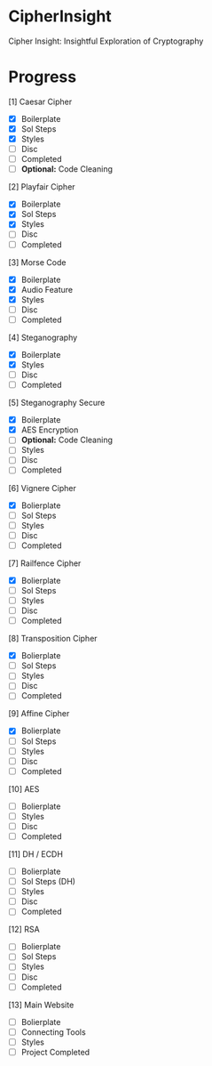# CipherInsight
Cipher Insight: Insightful Exploration of Cryptography

# Progress

[1] Caesar Cipher
- [x] Boilerplate
- [x] Sol Steps
- [x] Styles
- [ ] Disc
- [ ] Completed
- [ ] **Optional:** Code Cleaning

[2] Playfair Cipher
- [x] Boilerplate
- [x] Sol Steps
- [x] Styles
- [ ] Disc
- [ ] Completed
  
[3] Morse Code
- [x] Boilerplate
- [x] Audio Feature
- [x] Styles
- [ ] Disc
- [ ] Completed

[4] Steganography
- [x] Boilerplate
- [x] Styles
- [ ] Disc
- [ ] Completed

[5] Steganography Secure
- [x] Boilerplate
- [x] AES Encryption 
- [ ] **Optional:** Code Cleaning
- [ ] Styles
- [ ] Disc
- [ ] Completed

[6] Vignere Cipher
- [x] Bolierplate
- [ ] Sol Steps
- [ ] Styles
- [ ] Disc
- [ ] Completed

[7] Railfence Cipher
- [x] Bolierplate
- [ ] Sol Steps
- [ ] Styles
- [ ] Disc
- [ ] Completed

[8] Transposition Cipher
- [x] Bolierplate
- [ ] Sol Steps
- [ ] Styles
- [ ] Disc
- [ ] Completed

[9] Affine Cipher
- [x] Bolierplate
- [ ] Sol Steps
- [ ] Styles
- [ ] Disc
- [ ] Completed

[10] AES
- [ ] Bolierplate
- [ ] Styles
- [ ] Disc
- [ ] Completed

[11] DH / ECDH
- [ ] Bolierplate
- [ ] Sol Steps (DH)
- [ ] Styles
- [ ] Disc
- [ ] Completed

[12] RSA
- [ ] Bolierplate
- [ ] Sol Steps
- [ ] Styles
- [ ] Disc
- [ ] Completed

[13] Main Website
- [ ] Bolierplate
- [ ] Connecting Tools
- [ ] Styles
- [ ] Project Completed
